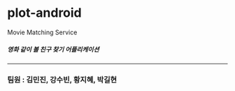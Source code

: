 # plot-android

Movie Matching Service

##### 영화 같이 볼 친구 찾기 어플리케이션

-------------------------------------

### 팀원 : 김민진, 강수빈, 황지혜, 박길현

